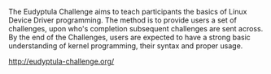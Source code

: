 The Eudyptula Challenge aims to teach participants the basics of Linux Device Driver programming. The method is to provide users a set of challenges, upon who's completion subsequent challenges are sent across. By the end of the Challenges, users are expected to have a strong basic understanding of kernel programming, their syntax and proper usage.

http://eudyptula-challenge.org/